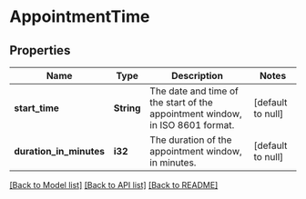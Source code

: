 # AppointmentTime

## Properties
Name | Type | Description | Notes
------------ | ------------- | ------------- | -------------
**start_time** | **String** | The date and time of the start of the appointment window, in ISO 8601 format. | [default to null]
**duration_in_minutes** | **i32** | The duration of the appointment window, in minutes. | [default to null]

[[Back to Model list]](../README.md#documentation-for-models) [[Back to API list]](../README.md#documentation-for-api-endpoints) [[Back to README]](../README.md)


